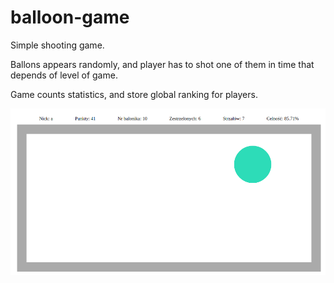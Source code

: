 # balloon-game

Simple shooting game.

Ballons appears randomly, and player has to shot one of them in time that depends of level of game.

Game counts statistics, and store global ranking for players.

![alt text](https://github.com/xsanm/balloon-game/blob/main/pick.png)
